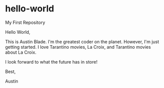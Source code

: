 # hello-world
My First Repository

Hello World,

This is Austin Blade. I'm the greatest coder on the planet. However, I'm just getting started.
I love Tarantino movies, La Croix, and Tarantino movies about La Croix.

I look forward to what the future has in store!

Best,

Austin
